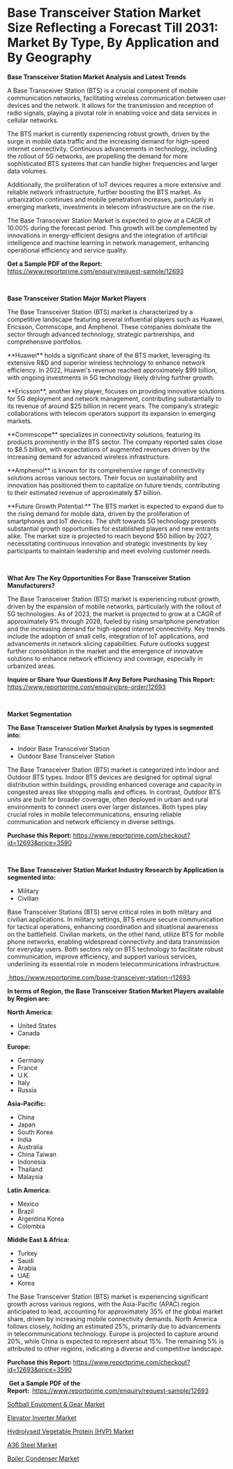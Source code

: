 <p><h1>Base Transceiver Station Market Size Reflecting a Forecast Till 2031: Market By Type, By Application and By Geography</h1></p><p><strong>Base Transceiver Station Market Analysis and Latest Trends</strong></p>
<p><p>A Base Transceiver Station (BTS) is a crucial component of mobile communication networks, facilitating wireless communication between user devices and the network. It allows for the transmission and reception of radio signals, playing a pivotal role in enabling voice and data services in cellular networks. </p><p>The BTS market is currently experiencing robust growth, driven by the surge in mobile data traffic and the increasing demand for high-speed internet connectivity. Continuous advancements in technology, including the rollout of 5G networks, are propelling the demand for more sophisticated BTS systems that can handle higher frequencies and larger data volumes. </p><p>Additionally, the proliferation of IoT devices requires a more extensive and reliable network infrastructure, further boosting the BTS market. As urbanization continues and mobile penetration increases, particularly in emerging markets, investments in telecom infrastructure are on the rise. </p><p>The Base Transceiver Station Market is expected to grow at a CAGR of 10.00% during the forecast period. This growth will be complemented by innovations in energy-efficient designs and the integration of artificial intelligence and machine learning in network management, enhancing operational efficiency and service quality.</p></p>
<p><strong>Get a Sample PDF of the Report:&nbsp;</strong> <a href="https://www.reportprime.com/enquiry/request-sample/12693">https://www.reportprime.com/enquiry/request-sample/12693</a></p>
<p>&nbsp;</p>
<p><strong>Base Transceiver Station Major Market Players</strong></p>
<p><p>The Base Transceiver Station (BTS) market is characterized by a competitive landscape featuring several influential players such as Huawei, Ericsson, Commscope, and Amphenol. These companies dominate the sector through advanced technology, strategic partnerships, and comprehensive portfolios.</p><p>**Huawei** holds a significant share of the BTS market, leveraging its extensive R&D and superior wireless technology to enhance network efficiency. In 2022, Huawei's revenue reached approximately $99 billion, with ongoing investments in 5G technology likely driving further growth.</p><p>**Ericsson**, another key player, focuses on providing innovative solutions for 5G deployment and network management, contributing substantially to its revenue of around $25 billion in recent years. The company’s strategic collaborations with telecom operators support its expansion in emerging markets.</p><p>**Commscope** specializes in connectivity solutions, featuring its products prominently in the BTS sector. The company reported sales close to $8.5 billion, with expectations of augmented revenues driven by the increasing demand for advanced wireless infrastructure.</p><p>**Amphenol** is known for its comprehensive range of connectivity solutions across various sectors. Their focus on sustainability and innovation has positioned them to capitalize on future trends, contributing to their estimated revenue of approximately $7 billion.</p><p>**Future Growth Potential:** The BTS market is expected to expand due to the rising demand for mobile data, driven by the proliferation of smartphones and IoT devices. The shift towards 5G technology presents substantial growth opportunities for established players and new entrants alike. The market size is projected to reach beyond $50 billion by 2027, necessitating continuous innovation and strategic investments by key participants to maintain leadership and meet evolving customer needs.</p></p>
<p>&nbsp;</p>
<p><strong>What Are The Key Opportunities For Base Transceiver Station Manufacturers?</strong></p>
<p><p>The Base Transceiver Station (BTS) market is experiencing robust growth, driven by the expansion of mobile networks, particularly with the rollout of 5G technologies. As of 2023, the market is projected to grow at a CAGR of approximately 9% through 2028, fueled by rising smartphone penetration and the increasing demand for high-speed internet connectivity. Key trends include the adoption of small cells, integration of IoT applications, and advancements in network slicing capabilities. Future outlooks suggest further consolidation in the market and the emergence of innovative solutions to enhance network efficiency and coverage, especially in urbanized areas.</p></p>
<p><strong>Inquire or Share Your Questions If Any Before Purchasing This Report:</strong> <a href="https://www.reportprime.com/enquiry/pre-order/12693">https://www.reportprime.com/enquiry/pre-order/12693</a></p>
<p>&nbsp;</p>
<p><strong>Market Segmentation</strong></p>
<p><strong>The Base Transceiver Station Market Analysis by types is segmented into:</strong></p>
<p><ul><li>Indoor Base Transceiver Station</li><li>Outdoor Base Transceiver Station</li></ul></p>
<p><p>The Base Transceiver Station (BTS) market is categorized into Indoor and Outdoor BTS types. Indoor BTS devices are designed for optimal signal distribution within buildings, providing enhanced coverage and capacity in congested areas like shopping malls and offices. In contrast, Outdoor BTS units are built for broader coverage, often deployed in urban and rural environments to connect users over larger distances. Both types play crucial roles in mobile telecommunications, ensuring reliable communication and network efficiency in diverse settings.</p></p>
<p><strong>Purchase this Report:&nbsp;</strong><a href="https://www.reportprime.com/checkout?id=12693&price=3590">https://www.reportprime.com/checkout?id=12693&price=3590</a></p>
<p>&nbsp;</p>
<p><strong>The Base Transceiver Station Market Industry Research by Application is segmented into:</strong></p>
<p><ul><li>Military</li><li>Civilian</li></ul></p>
<p><p>Base Transceiver Stations (BTS) serve critical roles in both military and civilian applications. In military settings, BTS ensure secure communication for tactical operations, enhancing coordination and situational awareness on the battlefield. Civilian markets, on the other hand, utilize BTS for mobile phone networks, enabling widespread connectivity and data transmission for everyday users. Both sectors rely on BTS technology to facilitate robust communication, improve efficiency, and support various services, underlining its essential role in modern telecommunications infrastructure.</p></p>
<p><a href="https://www.reportprime.com/base-transceiver-station-r12693">&nbsp;https://www.reportprime.com/base-transceiver-station-r12693</a></p>
<p><strong>In terms of Region, the Base Transceiver Station Market Players available by Region are:</strong></p>
<p>
    <p> <strong> North America: </strong>
        <ul>
            <li>United States</li>
            <li>Canada</li>
        </ul>
        </p> 
    <p> <strong> Europe: </strong>
        <ul>
            <li>Germany</li>
            <li>France</li>
            <li>U.K.</li>
            <li>Italy</li>
            <li>Russia</li>
        </ul>
        </p> 
    <p> <strong> Asia-Pacific: </strong>
        <ul>
            <li>China</li>
            <li>Japan</li>
            <li>South Korea</li>
            <li>India</li>
            <li>Australia</li>
            <li>China Taiwan</li>
            <li>Indonesia</li>
            <li>Thailand</li>
            <li>Malaysia</li>
        </ul>
        </p> 
    <p> <strong> Latin America: </strong>
        <ul>
            <li>Mexico</li>
            <li>Brazil</li>
            <li>Argentina Korea</li>
            <li>Colombia</li>
        </ul>
        </p> 
    <p> <strong> Middle East & Africa: </strong>
        <ul>
            <li>Turkey</li>
            <li>Saudi</li>
            <li>Arabia</li>
            <li>UAE</li>
            <li>Korea</li>
        </ul>
    </p>
    </p>
<p><p>The Base Transceiver Station (BTS) market is experiencing significant growth across various regions, with the Asia-Pacific (APAC) region anticipated to lead, accounting for approximately 35% of the global market share, driven by increasing mobile connectivity demands. North America follows closely, holding an estimated 25%, primarily due to advancements in telecommunications technology. Europe is projected to capture around 20%, while China is expected to represent about 15%. The remaining 5% is attributed to other regions, indicating a diverse and competitive landscape.</p></p>
<p><strong>Purchase this Report: </strong><a href="https://www.reportprime.com/checkout?id=12693&price=3590">https://www.reportprime.com/checkout?id=12693&price=3590</a></p>
<p>&nbsp;<strong>Get a Sample PDF of the Report:&nbsp;&nbsp;</strong><a href="https://www.reportprime.com/enquiry/request-sample/12693">https://www.reportprime.com/enquiry/request-sample/12693</a></p>
<p><strong></strong></p>
<p><p><a href="https://medium.com/@luke.russell779/global-softball-equipment-gear-industry-types-applications-market-players-regional-growth-2c1bcaa8fe5c">Softball Equipment & Gear Market</a></p><p><a href="https://www.linkedin.com/pulse/elevator-inverter-market-trends-regional-insights-forecasted-cocxc?trackingId=ziTxSubRQeSQZqch2VjhWg%3D%3D">Elevator Inverter Market</a></p><p><a href="https://github.com/gdfhhhj/Market-Research-Report-List-6/blob/main/hydrolysed-vegetable-protein-hvp-market.md">Hydrolysed Vegetable Protein (HVP) Market</a></p><p><a href="https://issuu.com/reportprime-2/docs/a36-steel-market-size-2030.pptx_afb94bf51cbd39">A36 Steel Market</a></p><p><a href="https://www.linkedin.com/pulse/boiler-condenser-market-size-share-trends-analysis-report-product-hxrpe?trackingId=zup%2FLW1DSFCMvg0%2B3OtxJQ%3D%3D">Boiler Condenser Market</a></p></p>